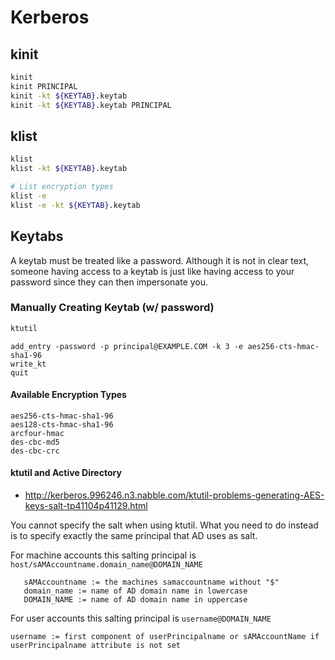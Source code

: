 # Kerberos
## kinit
```bash
kinit
kinit PRINCIPAL
kinit -kt ${KEYTAB}.keytab
kinit -kt ${KEYTAB}.keytab PRINCIPAL
```

## klist
```bash
klist
klist -kt ${KEYTAB}.keytab

# List encryption types
klist -e
klist -e -kt ${KEYTAB}.keytab
```

## Keytabs
A keytab must be treated like a password. Although it is not in clear text, someone having access to a keytab is just like having access to your password since they can then impersonate you.

### Manually Creating Keytab (w/ password)
```bash
ktutil
```
```
add_entry -password -p principal@EXAMPLE.COM -k 3 -e aes256-cts-hmac-sha1-96
write_kt
quit
```

#### Available Encryption Types
```
aes256-cts-hmac-sha1-96
aes128-cts-hmac-sha1-96
arcfour-hmac
des-cbc-md5
des-cbc-crc
```
#### ktutil and Active Directory
* http://kerberos.996246.n3.nabble.com/ktutil-problems-generating-AES-keys-salt-tp41104p41129.html

You cannot specify the salt when using ktutil. What you need to do 
instead is to specify exactly the same principal that AD uses as salt. 

For machine accounts this salting principal is 
`host/sAMAccountname.domain_name@DOMAIN_NAME`
```
   sAMAccountname := the machines samaccountname without "$" 
   domain_name := name of AD domain name in lowercase 
   DOMAIN_NAME := name of AD domain name in uppercase 
```

For user accounts this salting principal is `username@DOMAIN_NAME`
```
username := first component of userPrincipalname or sAMAccountName if userPrincipalname attribute is not set
```